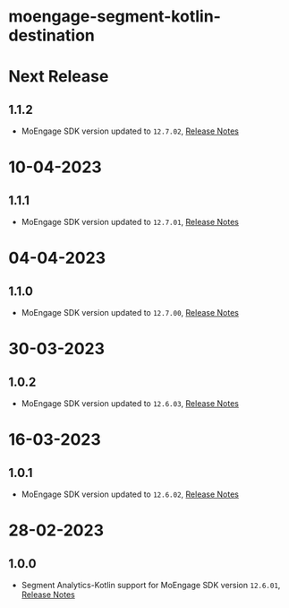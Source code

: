 # moengage-segment-kotlin-destination

# Next Release

## 1.1.2
- MoEngage SDK version updated to `12.7.02`, [Release Notes](https://developers.moengage.com/hc/en-us/articles/4403896795540#20-04-2023-0-0)

# 10-04-2023

## 1.1.1
- MoEngage SDK version updated to `12.7.01`, [Release Notes](https://developers.moengage.com/hc/en-us/articles/4403896795540#10-04-2023-0-0)

# 04-04-2023

## 1.1.0
- MoEngage SDK version updated to `12.7.00`, [Release Notes](https://developers.moengage.com/hc/en-us/articles/4403896795540#04-04-2023-0-0)

# 30-03-2023

## 1.0.2
-  MoEngage SDK version updated to `12.6.03`, [Release Notes](https://developers.moengage.com/hc/en-us/articles/4403896795540#30-03-2023-0-0)

# 16-03-2023

## 1.0.1
- MoEngage SDK version updated to `12.6.02`, [Release Notes](https://developers.moengage.com/hc/en-us/articles/4403896795540-Changelog#16-03-2023-0-0)

# 28-02-2023

## 1.0.0
- Segment Analytics-Kotlin support for MoEngage SDK version `12.6.01`, [Release Notes](https://developers.moengage.com/hc/en-us/articles/4403896795540#14-02-2023-0-0)